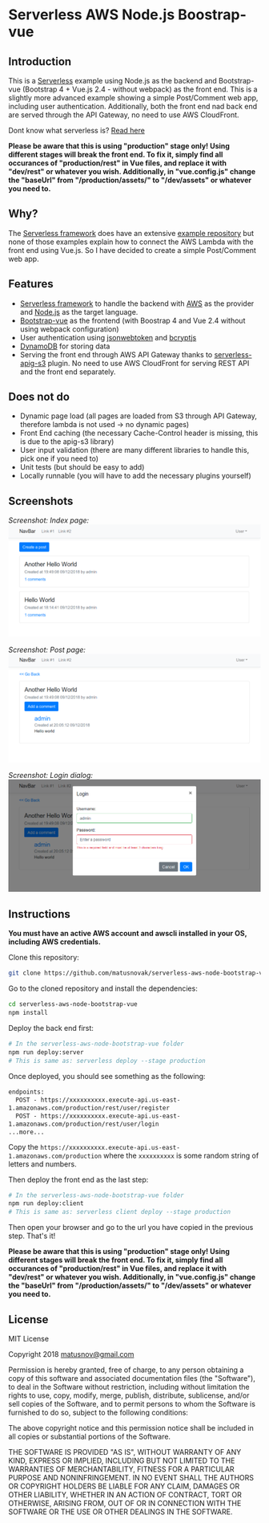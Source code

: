 # Serverless AWS Node.js Boostrap-vue

## Introduction

This is a [Serverless](https://serverless.com/) example using Node.js as the backend and Bootstrap-vue (Bootstrap 4 + Vue.js 2.4 - without webpack) as the front end. This is a slightly more advanced example showing a simple Post/Comment web app, including user authentication. Additionally, both the front end nad back end are served through the API Gateway, no need to use AWS CloudFront.

Dont know what serverless is? [Read here](https://serverless.com/)

**Please be aware that this is using "production" stage only! Using different stages will break the front end. To fix it, simply find all occurances of "production/rest" in Vue files, and replace it with "dev/rest" or whatever you wish. Additionally, in "vue.config.js" change the "baseUrl" from "/production/assets/" to "/dev/assets" or whatever you need to.**

## Why?

The [Serverless framework](https://serverless.com/) does have an extensive [example repository](https://github.com/serverless/examples) but none of those examples explain how to connect the AWS Lambda with the front end using Vue.js. So I have decided to create a simple Post/Comment web app.

## Features

* [Serverless framework](https://serverless.com/) to handle the backend with [AWS](https://aws.amazon.com/) as the provider and [Node.js](https://serverless.com/framework/docs/providers/aws/guide/quick-start/) as the target language.
* [Bootstrap-vue](https://bootstrap-vue.js.org/) as the frontend (with Boostrap 4 and Vue 2.4 without using webpack configuration)
* User authentication using [jsonwebtoken](https://www.npmjs.com/package/jsonwebtoken) and [bcryptjs](https://www.npmjs.com/package/bcryptjs)
* [DynamoDB](https://aws.amazon.com/dynamodb/) for storing data
* Serving the front end through AWS API Gateway thanks to [serverless-apig-s3](https://www.npmjs.com/package/serverless-apig-s3) plugin. No need to use AWS CloudFront for serving REST API and the front end separately.

## Does not do

* Dynamic page load (all pages are loaded from S3 through API Gateway, therefore lambda is not used -> no dynamic pages)
* Front End caching (the necessary Cache-Control header is missing, this is due to the apig-s3 library)
* User input validation (there are many different libraries to handle this, pick one if you need to)
* Unit tests (but should be easy to add)
* Locally runnable (you will have to add the necessary plugins yourself)

## Screenshots

*Screenshot: Index page:*
![screenshot](screenshots/Screenshot_20181209_201612.png)

*Screenshot: Post page:*
![screenshot](screenshots/Screenshot_20181209_201629.png)

*Screenshot: Login dialog:*
![screenshot](screenshots/Screenshot_20181209_201656.png)

## Instructions

**You must have an active AWS account and awscli installed in your OS, including AWS credentials.**

Clone this repository:

```bash
git clone https://github.com/matusnovak/serverless-aws-node-bootstrap-vue
```

Go to the cloned repository and install the dependencies:

```bash
cd serverless-aws-node-bootstrap-vue
npm install
```

Deploy the back end first:

```bash
# In the serverless-aws-node-bootstrap-vue folder
npm run deploy:server
# This is same as: serverless deploy --stage production
```

Once deployed, you should see something as the following:

```
endpoints:
  POST - https://xxxxxxxxxx.execute-api.us-east-1.amazonaws.com/production/rest/user/register
  POST - https://xxxxxxxxxx.execute-api.us-east-1.amazonaws.com/production/rest/user/login
...more...
```

Copy the `https://xxxxxxxxxx.execute-api.us-east-1.amazonaws.com/production` where the `xxxxxxxxxx` is some random string of letters and numbers.

Then deploy the front end as the last step:

```bash
# In the serverless-aws-node-bootstrap-vue folder
npm run deploy:client
# This is same as: serverless client deploy --stage production
```

Then open your browser and go to the url you have copied in the previous step. That's it!

**Please be aware that this is using "production" stage only! Using different stages will break the front end. To fix it, simply find all occurances of "production/rest" in Vue files, and replace it with "dev/rest" or whatever you wish. Additionally, in "vue.config.js" change the "baseUrl" from "/production/assets/" to "/dev/assets" or whatever you need to.**

## License

MIT License

Copyright 2018 matusnov@gmail.com

Permission is hereby granted, free of charge, to any person obtaining a copy of this software and associated documentation files (the "Software"), to deal in the Software without restriction, including without limitation the rights to use, copy, modify, merge, publish, distribute, sublicense, and/or sell copies of the Software, and to permit persons to whom the Software is furnished to do so, subject to the following conditions:

The above copyright notice and this permission notice shall be included in all copies or substantial portions of the Software.

THE SOFTWARE IS PROVIDED "AS IS", WITHOUT WARRANTY OF ANY KIND, EXPRESS OR IMPLIED, INCLUDING BUT NOT LIMITED TO THE WARRANTIES OF MERCHANTABILITY, FITNESS FOR A PARTICULAR PURPOSE AND NONINFRINGEMENT. IN NO EVENT SHALL THE AUTHORS OR COPYRIGHT HOLDERS BE LIABLE FOR ANY CLAIM, DAMAGES OR OTHER LIABILITY, WHETHER IN AN ACTION OF CONTRACT, TORT OR OTHERWISE, ARISING FROM, OUT OF OR IN CONNECTION WITH THE SOFTWARE OR THE USE OR OTHER DEALINGS IN THE SOFTWARE.